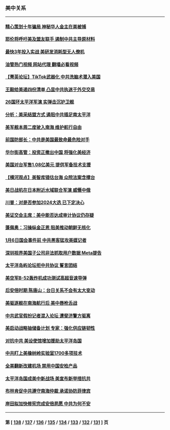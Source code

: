 ### 美中关系
---
#### [精心策划十年骗局 神秘华人金主在美被捕](../../pages/nf1412576/n13783926.md?07190445) 
#### [耶伦将呼吁美及盟友联手 遏制中共主导原材料](../../pages/nf1412576/n13783693.md?07190445) 
#### [最快3年投入实战 美研发消耗型无人僚机](../../pages/nf1412576/n13783419.md?07190445) 
#### [油管热门视频 网站代理 翻墙必看视频](http://209.222.30.114:81/youtube.html?07190445)
#### [【菁英论坛】TikTok武器化 中共洗脑术潜入美国](../../pages/nf1412576/n13782413.md?07190445) 
#### [王毅给美递四份清单 凸显中共执迷于外交交易](../../pages/nf1412576/n13782364.md?07190445) 
#### [26国环太平洋军演 实弹击沉护卫舰](../../pages/nf1412576/n13782416.md?07190445) 
#### [分析：美采结盟方式 遏阻中共插足南太平洋](../../pages/nf1412576/n13782119.md?07190445) 
#### [美军舰本周二度驶入南海 维护航行自由](../../pages/nf1412576/n13782091.md?07190445) 
#### [前国防部长：中共是美国最致命最危险对手](../../pages/nf1412576/n13781920.md?07190445) 
#### [华尔街高管：投资正撤出中国 将强化美经济](../../pages/nf1412576/n13782023.md?07190445) 
#### [美国对台军售1.08亿美元 提供军备技术支援](../../pages/nf1412576/n13781956.md?07190445) 
#### [【横河观点】美智库错估台海 众院法案含撑台](../../pages/nf1412576/n13781902.md?07190445) 
#### [美日战机在日本附近水域联合军演 威慑中俄](../../pages/nf1412576/n13781581.md?07190445) 
#### [川普：对是否参加2024大选 已下定决心](../../pages/nf1412576/n13781497.md?07190445) 
#### [美证交会主席：美中能否达成审计协议仍存疑](../../pages/nf1412576/n13781244.md?07190445) 
#### [蓬佩奥：习操纵金正恩 阻美推动朝鲜无核化](../../pages/nf1412576/n13781070.md?07190445) 
#### [1月6日国会事件前 中共黑客猛攻美媒记者](../../pages/nf1412576/n13780891.md?07190445) 
#### [深圳视界美国子公司非法抓取用户数据 Meta提告](../../pages/nf1412576/n13780952.md?07190445) 
#### [太平洋岛屿论坛拒中共协议 誓言团结](../../pages/nf1412576/n13780764.md?07190445) 
#### [美空军B-52轰炸机成功测试高超音速导弹](../../pages/nf1412576/n13780324.md?07190445) 
#### [后安倍时期 陈唐山：台日关系不会有太大变动](../../pages/nf1412576/n13780063.md?07190445) 
#### [美驱逐舰在南海航行后 美中唇枪舌战](../../pages/nf1412576/n13780060.md?07190445) 
#### [中共武官假扮记者混入论坛 遭斐济警方驱离](../../pages/nf1412576/n13780171.md?07190445) 
#### [美启动战略铀储备计划 专家：强化供应链韧性](../../pages/nf1412576/n13779792.md?07190445) 
#### [对抗中共 美设使馆增加援助太平洋岛国](../../pages/nf1412576/n13779696.md?07190445) 
#### [中共盯上美橡树岭实验室1700多项技术](../../pages/nf1412576/n13779432.md?07190445) 
#### [全美翻新改建机场 禁用中国安检产品](../../pages/nf1412576/n13779356.md?07190445) 
#### [太平洋岛国成美中新战场 美宣布新举措抗共](../../pages/nf1412576/n13779327.md?07190445) 
#### [布林肯促中共遵守南海仲裁 承诺协防菲律宾](../../pages/nf1412576/n13779175.md?07190445) 
#### [岸田拟加快修宪完成安倍夙愿 中共为何不安](../../pages/nf1412576/n13778731.md?07190445) 

---
#### 第 [ [138](./138.md?07190445) / [137](./137.md?07190445) / [136](./136.md?07190445) / [135](./135.md?07190445) / [134](./134.md?07190445) / [133](./133.md?07190445) / [132](./132.md?07190445) / [131](./131.md?07190445) ] 页
